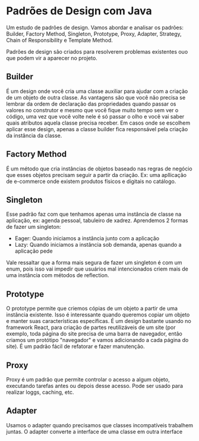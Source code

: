 # Padrões de Design com Java

Um estudo de padrões de design. Vamos abordar e 
analisar os padrões: Builder, Factory Method, 
Singleton, Prototype, Proxy, Adapter, Strategy, 
Chain of Responsibility e Template Method.


Padrões de design são criados para resolverem problemas existentes ouo que podem vir a aparecer no projeto.

## Builder
É um design onde você cria uma classe auxiliar para ajudar com a criação de um objeto de outra classe. As vantagens são que você não precisa se lembrar da ordem de declaração das propriedades quando passar os valores no construtor e mesmo que você fique muito tempo sem ver o código, uma vez que você volte nele é só passar o olho e você vai saber quais atributos aquela classe precisa receber. Em casos onde se escolhem aplicar esse design, apenas a classe builder fica responsável pela criação da instância da classe.


## Factory Method
É um método que cria instâncias de objetos baseado nas regras de negócio que esses objetos precisam seguir a partir da criação. Ex: uma apllicação de e-commerce onde existem produtos físicos e digitais no catálogo.


## Singleton
Esse padrão faz com que tenhamos apenas uma instância de classe na aplicação, ex: agenda pessoal, tabuleiro de xadrez. Aprendemos 2 formas de fazer um singleton:

- Eager: Quando iniciamos a instância junto com a aplicação
- Lazy: Quando iniciamos a instância sob demanda, apenas quando a aplicação pede


Vale ressaltar que a forma mais segura de fazer um singleton é com um enum, pois isso vai impedir que usuários mal intencionados criem mais de uma instância com métodos de reflection.


## Prototype
O prototype permite que criemos cópias de um objeto a partir de uma instância existente. Isso é interessante quando queremos copiar um objeto e manter suas características específicas.
 É um design  bastante usando no framework React, para criação de partes reutilizáveis de um site (por exemplo, toda página do site precisa de uma barra de navegador, então criamos um protótipo "navegador" e vamos adicionando a cada página do site). É um padrão fácil de refatorar e fazer manutenção.


## Proxy
Proxy é um padrão que permite controlar o acesso a algum objeto, executando tarefas antes ou depois desse acesso. Pode ser usado para realizar loggs, caching, etc.

## Adapter
Usamos o adapter quando precisamos que classes incompatíveis trabalhem juntas. O adapter converte a interface de uma classe em outra interface 